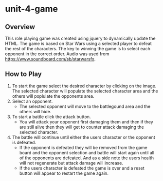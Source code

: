 # unit-4-game

## Overview

This role playing game was created using jquery to dynamically update the HTML. The game is based on Star Wars using a selected player to defeat the rest of the characters. The key to winning the game is to select each opponent in the correct order. Audio was used from https://www.soundboard.com/sb/starwarsfx.

## How to Play

1. To start the game select the desired character by clicking on the image. The selected character will populate the selected character area and the others will poplulate the opponents area.
2. Select an opponent.
    * The selected opponent will move to the battlegound area and the others will hide.
3. To start a battle click the attack button.
    * You will attack your opponent first damaging them and then if they are still alive then they will get to counter attack damaging the selected character.
4. The battle will continue until either the users character or the opponent is defeated.
    * If the opponent is defeated they will be removed from the game board and the opponent selection and battle will start again until all of the opponents are defeated. And as a side note the users health will not regenerate but attack damage will increase.
    * If the users character is defeated the game is over and a reset button will appear to restart the game again.

